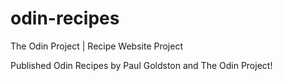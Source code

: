 # odin-recipes
The Odin Project | Recipe Website Project

Published Odin Recipes by Paul Goldston and The Odin Project!

